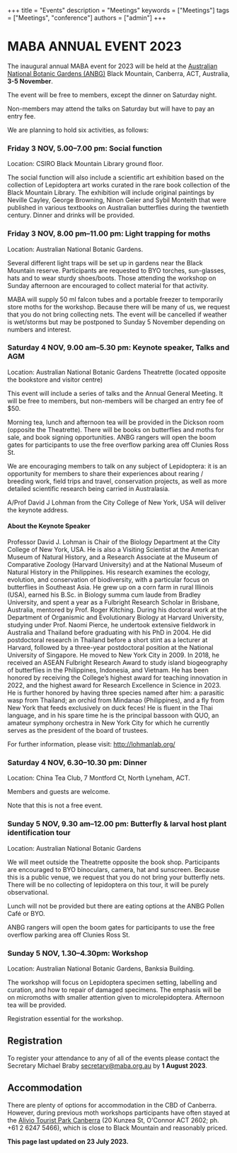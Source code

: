 +++
title = "Events"
description = "Meetings"
keywords = ["Meetings"]
tags = ["Meetings", "conference"]
authors = ["admin"]
+++

# MABA ANNUAL EVENT 2023

The inaugural annual MABA event for 2023 will be held at the [Australian National Botanic Gardens (ANBG)](https://parksaustralia.gov.au/botanic-gardens/) Black Mountain, Canberra, ACT, Australia, **3-5 November**. 

The event will be free to members, except the dinner on Saturday night. 

Non-members may attend the talks on Saturday but will have to pay an entry fee. 

We are planning to hold six activities, as follows:

### Friday 3 NOV, 5.00–7.00 pm: Social function
Location: CSIRO Black Mountain Library ground floor. 

The social function will also include a scientific art exhibition based on the collection of Lepidoptera art works curated in the rare book collection of the Black Mountain Library. The exhibition will include original paintings by Neville Cayley, George Browning, Ninon Geier and Sybil Monteith that were published in various textbooks on Australian butterflies during the twentieth century. Dinner and drinks will be provided. 

### Friday 3 NOV, 8.00 pm–11.00 pm: Light trapping for moths 
Location: Australian National Botanic Gardens.

Several different light traps will be set up in gardens near the Black Mountain reserve. Participants are requested to BYO torches, sun-glasses, hats and to wear sturdy shoes/boots. Those attending the workshop on Sunday afternoon are encouraged to collect material for that activity. 

MABA will supply 50 ml falcon tubes and a portable freezer to temporarily store moths for the workshop. Because there will be many of us, we request that you do not bring collecting nets. The event will be cancelled if weather is wet/storms but may be postponed to Sunday 5 November depending on numbers and interest.


### Saturday 4 NOV, 9.00 am–5.30 pm: Keynote speaker, Talks and AGM
Location: Australian National Botanic Gardens Theatrette (located opposite the bookstore and visitor centre)

This event will include a series of talks and the Annual General Meeting. It will be free to members, but non-members will be charged an entry fee of $50. 

Morning tea, lunch and afternoon tea will be provided in the Dickson room (opposite the Theatrette). There will be books on butterflies and moths for sale, and book signing opportunities. ANBG rangers will open the boom gates for participants to use the free overflow parking area off Clunies Ross St. 

We are encouraging members to talk on any subject of Lepidoptera: it is an opportunity for members to share their experiences about rearing / breeding work, field trips and travel, conservation projects, as well as more detailed scientific research being carried in Australasia. 

A/Prof David J Lohman from the City College of New York, USA will deliver the keynote address.

#### About the Keynote Speaker

Professor David J. Lohman is Chair of the Biology Department at the City College of New York, USA. He is also a Visiting Scientist at the American Museum of Natural History, and a Research Associate at the Museum of Comparative Zoology (Harvard University) and at the National Museum of Natural History in the Philippines. His research examines the ecology, evolution, and conservation of biodiversity, with a particular focus on butterflies in Southeast Asia. He grew up on a corn farm in rural Illinois (USA), earned his B.Sc. in Biology summa cum laude from Bradley University, and spent a year as a Fulbright Research Scholar in Brisbane, Australia, mentored by Prof. Roger Kitching. During his doctoral work at the Department of Organismic and Evolutionary Biology at Harvard University, studying under Prof. Naomi Pierce, he undertook extensive fieldwork in Australia and Thailand before graduating with his PhD in 2004. He did postdoctoral research in Thailand before a short stint as a lecturer at Harvard, followed by a three-year postdoctoral position at the National University of Singapore. He moved to New York City in 2009. In 2018, he received an ASEAN Fulbright Research Award to study island biogeography of butterflies in the Philippines, Indonesia, and Vietnam. He has been honored by receiving the College’s highest award for teaching innovation in 2022, and the highest award for Research Excellence in Science in 2023. He is further honored by having three species named after him: a parasitic wasp from Thailand; an orchid from Mindanao (Philippines), and a fly from New York that feeds exclusively on duck feces! He is fluent in the Thai language, and in his spare time he is the principal bassoon with QUO, an amateur symphony orchestra in New York City for which he currently serves as the president of the board of trustees.

For further information, please visit: http://lohmanlab.org/ 


### Saturday 4 NOV, 6.30–10.30 pm: Dinner
Location: China Tea Club, 7 Montford Ct, North Lyneham, ACT. 

Members and guests are welcome. 

Note that this is not a free event.


### Sunday 5 NOV, 9.30 am–12.00 pm: Butterfly & larval host plant identification tour
Location: Australian National Botanic Gardens

We will meet outside the Theatrette opposite the book shop. Participants are encouraged to BYO binoculars, camera, hat and sunscreen. Because this is a public venue, we request that you do not bring your butterfly nets. There will be no collecting of lepidoptera on this tour, it will be purely observational.

Lunch will not be provided but there are eating options at the ANBG Pollen Café or BYO. 

ANBG rangers will open the boom gates for participants to use the free overflow parking area off Clunies Ross St. 

### Sunday 5 NOV, 1.30–4.30pm: Workshop
Location: Australian National Botanic Gardens, Banksia Building.

The workshop will focus on Lepidoptera specimen setting, labelling and curation, and how to repair of damaged specimens. The emphasis will be on micromoths with smaller attention given to microlepidoptera. Afternoon tea will be provided.

Registration essential for the workshop.


## Registration
To register your attendance to any of all of the events please contact the Secretary Michael Braby secretary@maba.org.au by **1 August 2023**.

## Accommodation
There are plenty of options for accommodation in the CBD of Canberra. However, during previous moth workshops participants have often stayed at the [Alivio Tourist Park Canberra](https://aliviogroup.com.au/") (20 Kunzea St, O'Connor ACT 2602; ph. +61 2 6247 5466), which is close to Black Mountain and reasonably priced.

**This page last updated on 23 July 2023.**